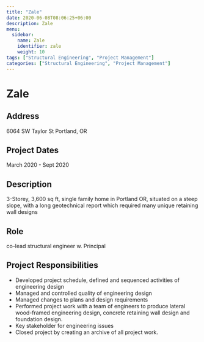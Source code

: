```yaml
---
title: "Zale"
date: 2020-06-08T08:06:25+06:00
description: Zale
menu:
  sidebar:
    name: Zale
    identifier: zale
    weight: 10
tags: ["Structural Engineering", "Project Management"]
categories: ["Structural Engineering", "Project Management"]
---
```


# Zale

## Address
6064 SW Taylor St Portland, OR

## Project Dates
March 2020 - Sept 2020

## Description
3-Storey, 3,600 sq ft, single family home in Portland OR, situated on a steep slope, with a long geotechnical report which required many unique retaining wall designs

## Role
co-lead structural engineer w. Principal

## Project Responsibilities
- Developed project schedule, defined and sequenced activities of engineering design 
- Managed and controlled quality of engineering design
- Managed changes to plans and design requirements
- Performed project work with a team of engineers to produce lateral wood-framed engineering design, concrete retaining wall design and foundation design.
- Key stakeholder for engineering issues
- Closed project by creating an archive of all project work.